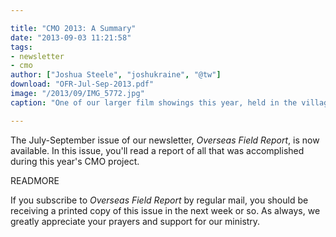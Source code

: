 ```yaml
---

title: "CMO 2013: A Summary"
date: "2013-09-03 11:21:58"
tags:
- newsletter
- cmo
author: ["Joshua Steele", "joshukraine", "@tw"]
download: "OFR-Jul-Sep-2013.pdf"
image: "/2013/09/IMG_5772.jpg"
caption: "One of our larger film showings this year, held in the village of Kanora."

---
```


The July-September issue of our newsletter, *Overseas Field Report*, is now available. In this issue, you'll read a report of all that was accomplished during this year's CMO project.

READMORE

If you subscribe to *Overseas Field Report* by regular mail, you should be receiving a printed copy of this issue in the next week or so. As always, we greatly appreciate your prayers and support for our ministry.
